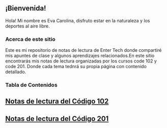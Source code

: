 ## ¡Bienvenida!
Hola! Mi nombre es Eva Carolina, disfruto estar en la naturaleza y los deportes al aire libre. 

### Acerca de este sitio
Este es mi repositorio de notas de lectura de Enter Tech donde compartiré mis apuntes de clase y algunos aprendizajes relacionados.En este sitio encontrarás mis notas de lectura  organizadas por los cursos code 102 y code 201. Donde cada tema tednrá su propia página con contenido detallado.
### Tabla de Contenidos

## [Notas de lectura del Código 102](./102/)

## [Notas de lectura del Código 201](./201/)


